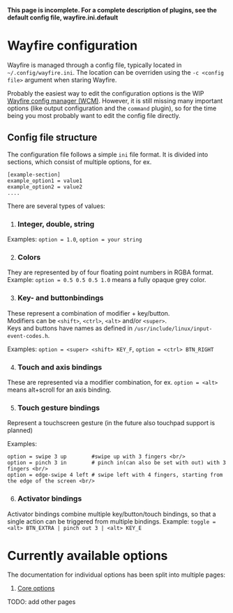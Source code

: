 
<b> This page is incomplete. For a complete description of plugins, see the default config file, wayfire.ini.default </b>

# Wayfire configuration

Wayfire is managed through a config file, typically located in `~/.config/wayfire.ini`. The location can be overriden using the `-c <config file>` argument when staring Wayfire.

Probably the easiest way to edit the configuration options is the WIP [Wayfire config manager (WCM)](https://github.com/WayfireWM/wcm). However, it is still missing many important options (like output configuration and the `command` plugin), so for the time being you most probably want to edit the config file directly.

## Config file structure
The configuration file follows a simple `ini` file format. It is divided into sections, which consist of multiple options, for ex.

```
[example-section]
example_option1 = value1
example_option2 = value2
....
```

There are several types of values:

1. ### Integer, double, string
Examples: `option = 1.0`, `option = your string`

2. ### Colors
They are represented by of four floating point numbers in RGBA format. <br/>
Example: `option = 0.5 0.5 0.5 1.0` means a fully opaque grey color.

3. ### Key- and buttonbindings
These represent a combination of modifier + key/button.<br/>
Modifiers can be `<shift>`, `<ctrl>`, `<alt>` and/or `<super>`. <br/>
Keys and buttons have names as defined in `/usr/include/linux/input-event-codes.h`. <br/>

Examples: `option = <super> <shift> KEY_F`, `option = <ctrl> BTN_RIGHT`

4. ### Touch and axis bindings
These are represented via a modifier combination, for ex. `option = <alt>` means alt+scroll for an axis binding.

5. ### Touch gesture bindings
Represent a touchscreen gesture (in the future also touchpad support is planned)

Examples:
```
option = swipe 3 up        #swipe up with 3 fingers <br/>
option = pinch 3 in        # pinch in(can also be set with out) with 3 fingers <br/>
option = edge-swipe 4 left # swipe left with 4 fingers, starting from the edge of the screen <br/>
```
6. ### Activator bindings
Activator bindings combine multiple key/button/touch bindings, so that a single action can be triggered from multiple bindings. Example: `toggle = <alt> BTN_EXTRA | pinch out 3 | <alt> KEY_E`

# Currently available options

The documentation for individual options has been split into multiple pages:

1. [Core options](https://github.com/WayfireWM/wayfire/wiki/Core-options)

TODO: add other pages

